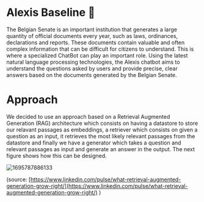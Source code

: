 # Alexis Baseline 🤖

The Belgian Senate is an important institution that generates a large quantity of official documents every year, such as laws, ordinances, declarations and reports. These documents contain valuable and often complex information that can be difficult for citizens to understand. This is where a specialized ChatBot can play an important role. Using the latest natural language processing technologies, the Alexis chatbot aims to understand the questions asked by users and provide precise, clear answers based on the documents generated by the Belgian Senate.


# Approach

We decided to use an approach based on a Retrieval Augmented Generation (RAG) architecture which consists on having a datastore to store our relavant passages as embeddings, a retriever which consists on given a question as an input, it retrieves the most likely relevant passages from the datastore and finally we have a generator which takes a question and relevant passages as input and generate an answer in the output. The next figure shows how this can be designed.

![1695787886133](https://github.com/belgiansenate/alexis-baseline/assets/56476929/862d87fa-e806-41cd-bca0-3b8e6012b8a5)

(source: [https://www.linkedin.com/pulse/what-retrieval-augmented-generation-grow-right/](https://www.linkedin.com/pulse/what-retrieval-augmented-generation-grow-right/) )
